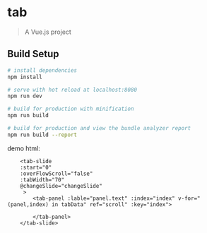 # tab

> A Vue.js project

## Build Setup

``` bash
# install dependencies
npm install

# serve with hot reload at localhost:8080
npm run dev

# build for production with minification
npm run build

# build for production and view the bundle analyzer report
npm run build --report
```

demo
html:

        <tab-slide
        :start="0"
        :overFlowScroll="false"
        :tabWidth="70"
        @changeSlide="changeSlide"
         >
            <tab-panel :lable="panel.text" :index="index" v-for="(panel,index) in tabData" ref="scroll" :key="index">

            </tab-panel>
        </tab-slide>

<script>
import TabSlide from '@/components/tabSlide/tab-slide.vue'
import tabPanel from '@/components/tabSlide/tab-panel.vue'

export default {
  components: {
    TabSlide,
    tabPanel
  },
  data () {
    return {
      tabData: [
        { status: -1, text: '全部', data: [], loadFinish: false },
        { status: 0, text: 'tab1', data: [], loadFinish: false },
        { status: 1, text: 'tab2', data: [], loadFinish: false },
        { status: 2, text: 'tab3', data: [], loadFinish: false }],
      start: 0,
      pageNo: 1,
      pageSize: 20,
      pos: 0,
      scroll: false
    }
  }, 
}
</script>
